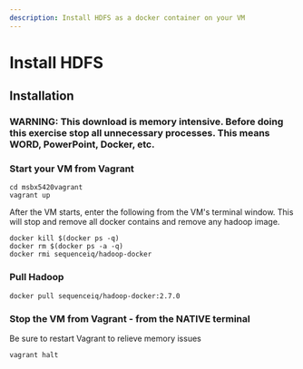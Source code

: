```yaml
---
description: Install HDFS as a docker container on your VM
---
```


# Install HDFS

## Installation

### WARNING:  This download is memory intensive.  Before doing this exercise stop all unnecessary processes.  This means WORD, PowerPoint, Docker, etc.

### Start your VM from Vagrant

```text
cd msbx5420vagrant
vagrant up
```

After the VM starts, enter the following from the VM's terminal window.  This will stop and remove all docker contains and remove any hadoop image.

```text
docker kill $(docker ps -q)
docker rm $(docker ps -a -q)
docker rmi sequenceiq/hadoop-docker
```

### Pull Hadoop <a id="pull-and-run-hadoop"></a>

```text
docker pull sequenceiq/hadoop-docker:2.7.0
```

### Stop the VM from Vagrant - from the NATIVE terminal <a id="stop-the-vm-from-vagrant-from-the-native-terminal"></a>

Be sure to restart Vagrant to relieve memory issues

```text
vagrant halt
```

